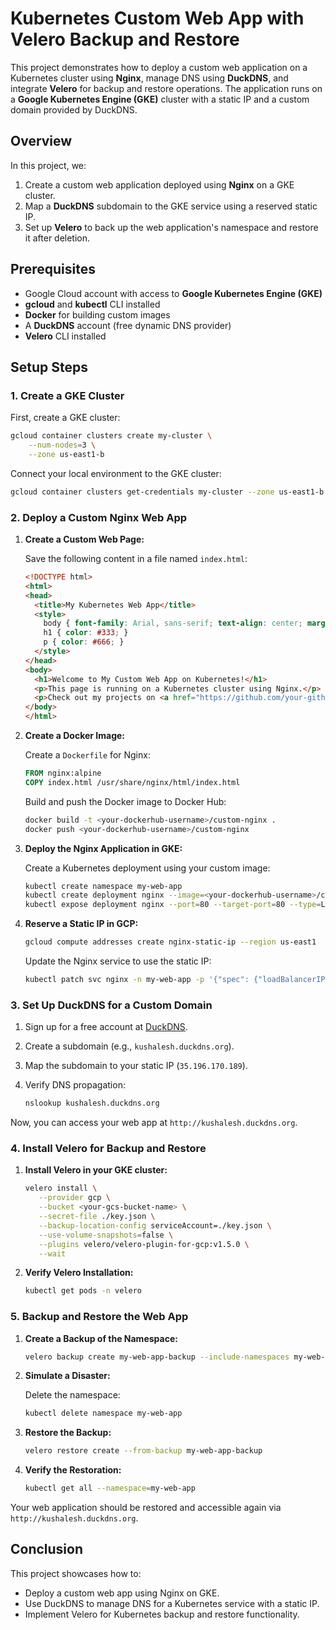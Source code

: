 
# Kubernetes Custom Web App with Velero Backup and Restore

This project demonstrates how to deploy a custom web application on a Kubernetes cluster using **Nginx**, manage DNS using **DuckDNS**, and integrate **Velero** for backup and restore operations. The application runs on a **Google Kubernetes Engine (GKE)** cluster with a static IP and a custom domain provided by DuckDNS.

## Overview

In this project, we:
1. Create a custom web application deployed using **Nginx** on a GKE cluster.
2. Map a **DuckDNS** subdomain to the GKE service using a reserved static IP.
3. Set up **Velero** to back up the web application's namespace and restore it after deletion.

## Prerequisites

- Google Cloud account with access to **Google Kubernetes Engine (GKE)**
- **gcloud** and **kubectl** CLI installed
- **Docker** for building custom images
- A **DuckDNS** account (free dynamic DNS provider)
- **Velero** CLI installed

## Setup Steps

### 1. Create a GKE Cluster

First, create a GKE cluster:

```bash
gcloud container clusters create my-cluster \
    --num-nodes=3 \
    --zone us-east1-b
```

Connect your local environment to the GKE cluster:

```bash
gcloud container clusters get-credentials my-cluster --zone us-east1-b
```

### 2. Deploy a Custom Nginx Web App

1. **Create a Custom Web Page:**

   Save the following content in a file named `index.html`:

   ```html
   <!DOCTYPE html>
   <html>
   <head>
     <title>My Kubernetes Web App</title>
     <style>
       body { font-family: Arial, sans-serif; text-align: center; margin-top: 50px; }
       h1 { color: #333; }
       p { color: #666; }
     </style>
   </head>
   <body>
     <h1>Welcome to My Custom Web App on Kubernetes!</h1>
     <p>This page is running on a Kubernetes cluster using Nginx.</p>
     <p>Check out my projects on <a href="https://github.com/your-github-username">GitHub</a>.</p>
   </body>
   </html>
   ```

2. **Create a Docker Image:**

   Create a `Dockerfile` for Nginx:

   ```Dockerfile
   FROM nginx:alpine
   COPY index.html /usr/share/nginx/html/index.html
   ```

   Build and push the Docker image to Docker Hub:

   ```bash
   docker build -t <your-dockerhub-username>/custom-nginx .
   docker push <your-dockerhub-username>/custom-nginx
   ```

3. **Deploy the Nginx Application in GKE:**

   Create a Kubernetes deployment using your custom image:

   ```bash
   kubectl create namespace my-web-app
   kubectl create deployment nginx --image=<your-dockerhub-username>/custom-nginx --namespace=my-web-app
   kubectl expose deployment nginx --port=80 --target-port=80 --type=LoadBalancer --namespace=my-web-app
   ```

4. **Reserve a Static IP in GCP:**

   ```bash
   gcloud compute addresses create nginx-static-ip --region us-east1
   ```

   Update the Nginx service to use the static IP:

   ```bash
   kubectl patch svc nginx -n my-web-app -p '{"spec": {"loadBalancerIP": "35.196.170.189"}}'
   ```

### 3. Set Up DuckDNS for a Custom Domain

1. Sign up for a free account at [DuckDNS](https://www.duckdns.org/).
2. Create a subdomain (e.g., `kushalesh.duckdns.org`).
3. Map the subdomain to your static IP (`35.196.170.189`).
4. Verify DNS propagation:

   ```bash
   nslookup kushalesh.duckdns.org
   ```

Now, you can access your web app at `http://kushalesh.duckdns.org`.

### 4. Install Velero for Backup and Restore

1. **Install Velero in your GKE cluster:**

   ```bash
   velero install \
      --provider gcp \
      --bucket <your-gcs-bucket-name> \
      --secret-file ./key.json \
      --backup-location-config serviceAccount=./key.json \
      --use-volume-snapshots=false \
      --plugins velero/velero-plugin-for-gcp:v1.5.0 \
      --wait
   ```

2. **Verify Velero Installation:**

   ```bash
   kubectl get pods -n velero
   ```

### 5. Backup and Restore the Web App

1. **Create a Backup of the Namespace:**

   ```bash
   velero backup create my-web-app-backup --include-namespaces my-web-app
   ```

2. **Simulate a Disaster:**

   Delete the namespace:

   ```bash
   kubectl delete namespace my-web-app
   ```

3. **Restore the Backup:**

   ```bash
   velero restore create --from-backup my-web-app-backup
   ```

4. **Verify the Restoration:**

   ```bash
   kubectl get all --namespace=my-web-app
   ```

Your web application should be restored and accessible again via `http://kushalesh.duckdns.org`.

## Conclusion

This project showcases how to:
- Deploy a custom web app using Nginx on GKE.
- Use DuckDNS to manage DNS for a Kubernetes service with a static IP.
- Implement Velero for Kubernetes backup and restore functionality.


